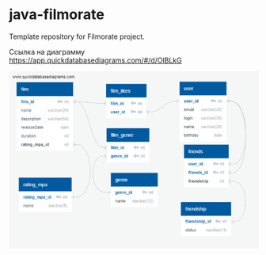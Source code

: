 # java-filmorate
Template repository for Filmorate project.

Ссылка на диаграмму https://app.quickdatabasediagrams.com/#/d/OlBLkG

![а вот и картинка](https://github.com/ushniihk/java-filmorate/blob/main/QuickDBD-export.png?raw=true)

    
